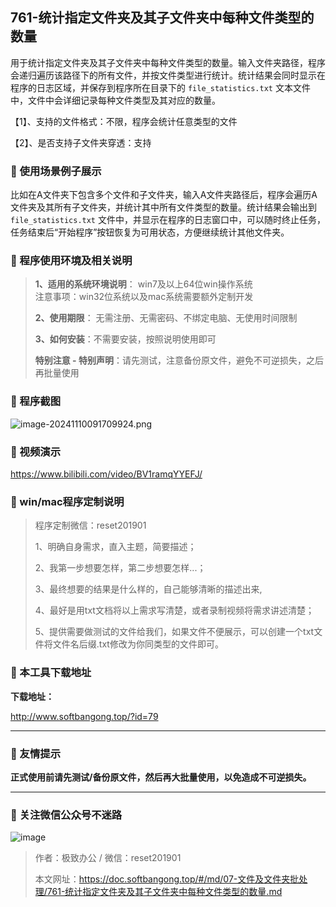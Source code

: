 ## 761-统计指定文件夹及其子文件夹中每种文件类型的数量

用于统计指定文件夹及其子文件夹中每种文件类型的数量。输入文件夹路径，程序会递归遍历该路径下的所有文件，并按文件类型进行统计。统计结果会同时显示在程序的日志区域，并保存到程序所在目录下的 `file_statistics.txt` 文本文件中，文件中会详细记录每种文件类型及其对应的数量。

【1】、支持的文件格式：不限，程序会统计任意类型的文件

【2】、是否支持子文件夹穿透：支持

### 📑 使用场景例子展示

比如在A文件夹下包含多个文件和子文件夹，输入A文件夹路径后，程序会遍历A文件夹及其所有子文件夹，并统计其中所有文件类型的数量。统计结果会输出到 `file_statistics.txt` 文件中，并显示在程序的日志窗口中，可以随时终止任务，任务结束后“开始程序”按钮恢复为可用状态，方便继续统计其他文件夹。

### 📑 程序使用环境及相关说明

> **1、适用的系统环境说明**： win7及以上64位win操作系统  
> 注意事项：win32位系统以及mac系统需要额外定制开发  
>
> **2、使用期限**： 无需注册、无需密码、不绑定电脑、无使用时间限制  
>
> **3、如何安装**：不需要安装，按照说明使用即可  
>
> **特别注意 - 特别声明**：请先测试，注意备份原文件，避免不可逆损失，之后再批量使用

### 📑 程序截图

![image-20241110091709924.png](https://s2.loli.net/2024/11/10/ZSF5jQh1axJUdfW.png)

### 📑 视频演示

https://www.bilibili.com/video/BV1ramqYYEFJ/

### 📑 win/mac程序定制说明

> 程序定制微信：reset201901  
>
> 1、明确自身需求，直入主题，简要描述；
>
> 2、我第一步想要怎样，第二步想要怎样...； 
>
> 3、最终想要的结果是什么样的，自己能够清晰的描述出来,  
>
> 4、最好是用txt文档将以上需求写清楚，或者录制视频将需求讲述清楚；  
>
> 5、提供需要做测试的文件给我们，如果文件不便展示，可以创建一个txt文件将文件名后缀.txt修改为你同类型的文件即可。  

### 📑 本工具下载地址

**下载地址：**

http://www.softbangong.top/?id=79

------

### 📑 友情提示

**正式使用前请先测试/备份原文件，然后再大批量使用，以免造成不可逆损失。**

------

### 📑 关注微信公众号不迷路

![image](https://s2.loli.net/2024/11/02/tK9T7jxLcuv5rUk.png)

> 作者：极致办公  /  微信：reset201901
>
> 本文网址：https://doc.softbangong.top/#/md/07-文件及文件夹批处理/761-统计指定文件夹及其子文件夹中每种文件类型的数量.md
